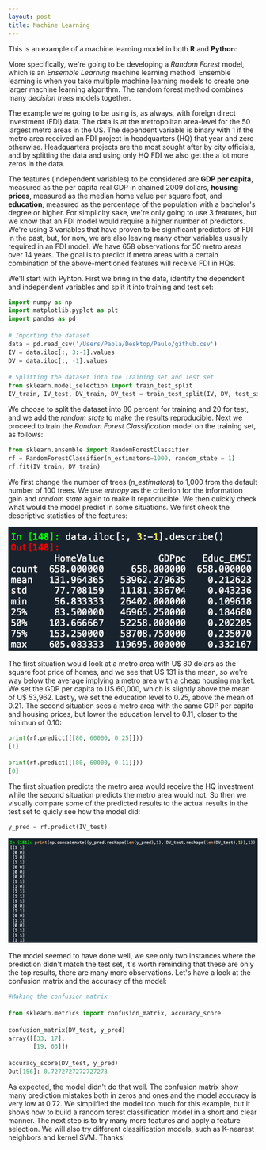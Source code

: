 ```yaml
---
layout: post
title: Machine Learning
---
```


This is an example of a machine learning model in both **R** and **Python**:

More specifically, we're going to be developing a *Random Forest* model, which is an *Ensemble Learning* machine learning method. Ensemble learning is when you take multiple machine learning models to create one larger machine learning algorithm. The random forest method combines many *decision trees* models together. 

The example we're going to be using is, as always, with foreign direct investment (FDI) data. The data is at the metropolitan area-level for the 50 largest metro areas in the US. The dependent variable is binary with 1 if the metro area received an FDI project in headquarters (HQ) that year and zero otherwise. Headquarters projects are the most sought after by city officials, and by splitting the data and using only HQ FDI we also get the a lot more zeros in the data.

The features (independent variables) to be considered are **GDP per capita**, measured as the per capita real GDP in chained 2009 dollars, **housing prices**, measured as the median home value per square foot, and **education**, measured as the percentage of the population with a bachelor's degree or higher. For simplicity sake, we're only going to use 3 features, but we know that an FDI model would require a higher number of predictors. We're using 3 variables that have proven to be significant predictors of FDI in the past, but, for now, we are also leaving many other variables usually required in an FDI model. We have 658 observations for 50 metro areas over 14 years. The goal is to predict if metro areas with a certain combination of the above-mentioned features will receive FDI in HQs.

We'll start with Pyhton. First we bring in the data, identify the dependent and independent variables and split it into training and test set:

```python
import numpy as np
import matplotlib.pyplot as plt
import pandas as pd

# Importing the dataset
data = pd.read_csv('/Users/Paola/Desktop/Paulo/github.csv')
IV = data.iloc[:, 3:-1].values
DV = data.iloc[:, -1].values

# Splitting the dataset into the Training set and Test set
from sklearn.model_selection import train_test_split
IV_train, IV_test, DV_train, DV_test = train_test_split(IV, DV, test_size = 0.20, random_state = 1)

```

We choose to split the dataset into 80 percent for training and 20 for test, and we add the *random state* to make the results reproducible. Next we proceed to train the *Random Forest Classification* model on the training set, as follows:

```python
from sklearn.ensemble import RandomForestClassifier
rf = RandomForestClassifier(n_estimators=1000, random_state = 1)
rf.fit(IV_train, DV_train)
```
We first change the number of trees (*n_estimators*) to 1,000 from the default number of 100 trees. We use *entropy* as the criterion for the information gain and *random state* again to make it reproducible. We then quickly check what would the model predict in some situations. We first check the descriptive statistics of the features:

![Network Plot](https://github.com/pmcavallo/pmcavallo.github.io/blob/master/images/features.png?raw=true)

The first situation would look at a metro area with U$ 80 dolars as the square foot price of homes, and we see that U$ 131 is the mean, so we're way below the average implying a metro area with a cheap housing market. We set the GDP per capita to U$ 60,000, which is slightly above the mean of U$ 53,962. Lastly, we set the education level to 0.25, above the mean of 0.21. The second situation sees a metro area with the same GDP per capita and housing prices, but lower the education lervel to 0.11, closer to the minimun of 0.10:


```python
print(rf.predict([[80, 60000, 0.25]]))
[1]

print(rf.predict([[80, 60000, 0.11]]))
[0]
```

The first situation predicts the metro area would receive the HQ investment while the second situation predicts the metro area would not. So then we visually compare some of the predicted results to the actual results in the test set to quicly see how the model did:

```python
y_pred = rf.predict(IV_test)
```

![Predicted Results](https://github.com/pmcavallo/pmcavallo.github.io/blob/master/images/concatenate.png?raw=true)

The model seemed to have done well, we see only two instances where the prediction didn't match the test set, it's worth reminding that these are only the top results, there are many more observations. Let's have a look at the confusion matrix and the accuracy of the model:

```python
#Making the confusion matrix

from sklearn.metrics import confusion_matrix, accuracy_score

confusion_matrix(DV_test, y_pred)
array([[33, 17],
       [19, 63]])
       
accuracy_score(DV_test, y_pred)
Out[156]: 0.7272727272727273
```
As expected, the model didn't do that well. The confusion matrix show many prediction mistakes both in zeros and ones and the model accuracy is very low at 0.72.  We simplified the model too much for this example, but it shows how to build a random forest classification model in a short and clear manner. The next step is to try many more features and apply a feature selection. We will also try different classification models, such as K-nearest neighbors and kernel SVM. Thanks!
